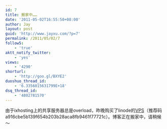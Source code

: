 ```yaml
---
id: 7
title: 搬家中……
date: '2011-05-02T16:55:50+08:00'
author: Jay
layout: post
guid: 'http://www.jayxu.com/?p=7'
permalink: /2011/05/02/7
follow5:
    - 'true'
aktt_notify_twitter:
    - 'yes'
views:
    - '4290'
shorturl:
    - 'http://goo.gl/BXYE2'
duoshuo_thread_id:
    - '6.3356015631799E+18'
dsq_thread_id:
    - '4802781570'
---
```


由于ixhosting上的共享服务器总是overload，昨晚购买了linode的<a href="http://www.linode.com/?r=a916cbe5b139f654b203b28aca8fb9461f77721c" target="_blank">VPS</a>（推荐码a916cbe5b139f654b203b28aca8fb9461f77721c）。博客正在搬家中，请稍候～